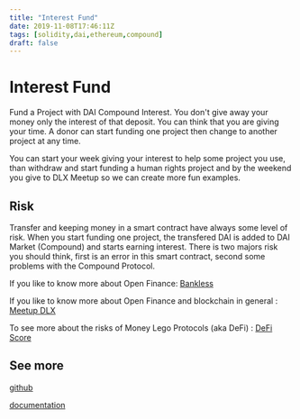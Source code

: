 ```yaml
---
title: "Interest Fund"
date: 2019-11-08T17:46:11Z
tags: [solidity,dai,ethereum,compound]
draft: false
---
```

# Interest Fund

Fund a Project with DAI Compound Interest. You don't give away your money only the interest of that deposit. You can think that you are giving your time. A donor can start funding one project then change to another project at any time.

You can start your week giving your interest to help some project you use, than withdraw and start funding a human rights project and by the weekend you give to DLX Meetup so we can create more fun examples.

## Risk

Transfer and keeping money in a smart contract have always some level of risk. When you start funding one project, the transfered DAI is added to DAI Market \(Compound\) and starts earning interest. There is two majors risk you should think, first is an error in this smart contract, second some problems with the Compound Protocol.

If you like to know more about Open Finance: [Bankless](https://bankless.substack.com/)

If you like to know more about Open Finance and blockchain in general : [Meetup DLX](https://www.meetup.com/dLX-a-sardinha-descentralizada/)

To see more about the risks of Money Lego Protocols \(aka DeFi\) : [DeFi Score](https://defiscore.io/)

## See more

[github](http://github.com/shinra-corp/interestfund)

[documentation](https://shinra-corporation.gitbook.io/interest-fund/)


